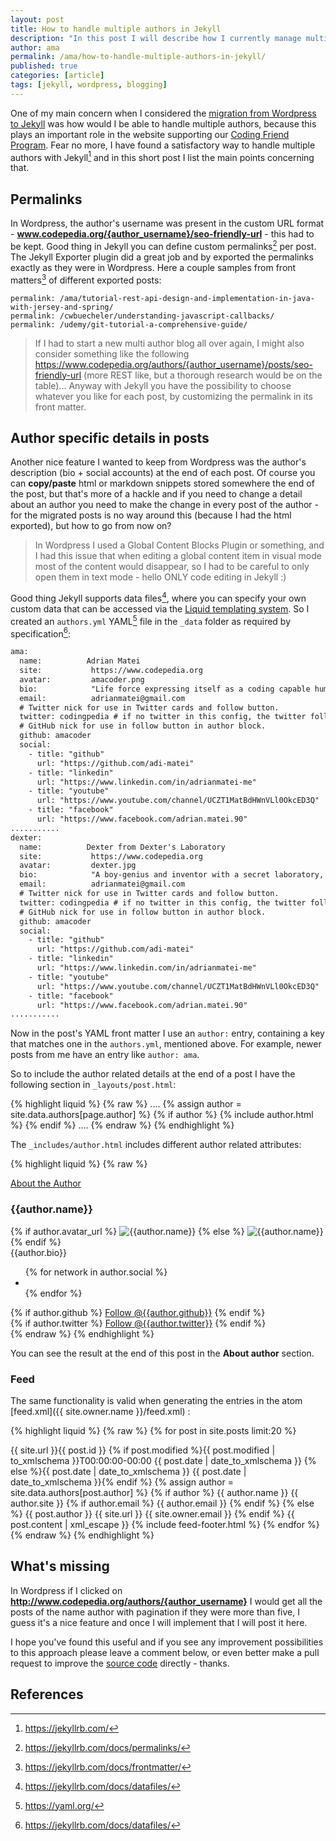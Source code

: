 ```yaml
---
layout: post
title: How to handle multiple authors in Jekyll
description: "In this post I will describe how I currently manage multiple authors in Jekyll"
author: ama
permalink: /ama/how-to-handle-multiple-authors-in-jekyll/
published: true
categories: [article]
tags: [jekyll, wordpress, blogging]
---
```


One of my main concern when I considered the [migration from Wordpress to Jekyll](//www.codepedia.org/ama/how-to-migrate-programming-blog-from-wordpress-to-jekyll/) was how would I be able to handle multiple authors, because this plays an important role in the website supporting our [Coding Friend Program](//www.codepedia.org/friends/). Fear no more, I have found a satisfactory way to handle multiple authors with Jekyll[^1] and in this short post I list the main points concerning that.

[^1]: <https://jekyllrb.com/>

<!--more-->

## Permalinks

In Wordpress, the author's username was present in the custom URL format -  __www.codepedia.org/{author_username}/seo-friendly-url__ - this had to be kept. Good thing in Jekyll you can define custom permalinks[^2] per post. The Jekyll Exporter plugin did a great job and by exported the permalinks exactly as they were in Wordpress. Here a couple samples from front matters[^3] of different exported posts:

```
permalink: /ama/tutorial-rest-api-design-and-implementation-in-java-with-jersey-and-spring/
permalink: /cwbuecheler/understanding-javascript-callbacks/
permalink: /udemy/git-tutorial-a-comprehensive-guide/
```
[^2]:<https://jekyllrb.com/docs/permalinks/>
[^3]:<https://jekyllrb.com/docs/frontmatter/>

> If I had to start a new multi author blog all over again, I might also consider something like the following https://www.codepedia.org/authors/{author_username}/posts/seo-friendly-url (more REST like, but a thorough research would be on the table)... Anyway with Jekyll you have the possibility to choose whatever you like for each post, by customizing the permalink in its front matter.

## Author specific details in posts

Another nice feature I wanted to keep from Wordpress was the author's description (bio + social accounts) at the end of each post. Of course you can __copy/paste__ html or markdown snippets stored somewhere the end of the post, but that's more of a hackle and if you need to change a detail about an author you need to make the change in every post of the author - for the migrated posts is no way around this (because I had the html exported), but how to go from now on?

> In Wordpress I used a Global Content Blocks Plugin or something, and I had this issue that when editing a global content item in visual mode most of the content would disappear, so I had to be careful to only open them in text mode - hello ONLY code editing in Jekyll :)

Good thing Jekyll supports data files[^4], where you can specify your own custom data that can be accessed via the [Liquid templating system](https://github.com/shopify/liquid/wiki/liquid-for-designers). So I created an `authors.yml` YAML[^5] file in the `_data` folder as required by specification[^4]:

``` html
ama:
  name:          Adrian Matei
  site:           https://www.codepedia.org
  avatar:         amacoder.png
  bio:            "Life force expressing itself as a coding capable human being"
  email:          adrianmatei@gmail.com
  # Twitter nick for use in Twitter cards and follow button.
  twitter: codingpedia # if no twitter in this config, the twitter follow button will be removed
  # GitHub nick for use in follow button in author block.
  github: amacoder
  social:
    - title: "github"
      url: "https://github.com/adi-matei"
    - title: "linkedin"
      url: "https://www.linkedin.com/in/adrianmatei-me"
    - title: "youtube"
      url: "https://www.youtube.com/channel/UCZT1MatBdHWnVLl0OkcED3Q"
    - title: "facebook"
      url: "https://www.facebook.com/adrian.matei.90"
...........
dexter:
  name:          Dexter from Dexter's Laboratory
  site:           https://www.codepedia.org
  avatar:         dexter.jpg
  bio:            "A boy-genius and inventor with a secret laboratory, who constantly battles his sister Dee Dee in an attempt to keep her out of the lab."
  email:          adrianmatei@gmail.com
  # Twitter nick for use in Twitter cards and follow button.
  twitter: codingpedia # if no twitter in this config, the twitter follow button will be removed
  # GitHub nick for use in follow button in author block.
  github: amacoder
  social:
    - title: "github"
      url: "https://github.com/adi-matei"
    - title: "linkedin"
      url: "https://www.linkedin.com/in/adrianmatei-me"
    - title: "youtube"
      url: "https://www.youtube.com/channel/UCZT1MatBdHWnVLl0OkcED3Q"
    - title: "facebook"
      url: "https://www.facebook.com/adrian.matei.90"
...........
```

[^4]: <https://jekyllrb.com/docs/datafiles/>
[^5]: <https://yaml.org/>
[^6]: <https://mademistakes.com/articles/using-jekyll-2016/>

Now in the post's YAML front matter I use an `author:` entry, containing a key that matches one in the `authors.yml`, mentioned above. For example, newer posts from me have an entry like `author: ama`.

So to include the author related details at the end of a post I have the following section in `_layouts/post.html`:

{% highlight liquid %}
{% raw %}
....
{% assign author = site.data.authors[page.author] %}
{% if author %}
{% include author.html %}
{% endif %}
....
{% endraw %}
{% endhighlight %}

The `_includes/author.html` includes different author related attributes:

{% highlight liquid %}
{% raw %}
<div class="read-more">
  <div class="read-more-header">
    <a href="{{ author.site }}" class="read-more-btn">About the Author</a>
  </div><!-- /.read-more-header -->
  <div class="read-more-content author-info">
    <h3>{{author.name}}</h3>
    <div class="author-container">
      {% if author.avatar_url %}
        <img class="author-img" src="{{author.avatar_url}}" alt="{{author.name}}" />
      {% else %}
        <img class="author-img" src="{{site.url}}/{{author.avatar}}" alt="{{author.name}}" />
      {% endif %}
      <div class="author-bio">{{author.bio}}</div>
    </div>
    <div class="author-share">
      <ul class="list-inline social-buttons">
        {% for network in author.social %}
          <li><a href="{{ network.url }}" target="_blank"><i class="fa fa-{{ network.title }} fa-fw"></i></a></li>
        {% endfor %}
      </ul>
      {% if author.github %}
        <a aria-label="Follow @{{author.github}} on GitHub" data-style="mega" href="https://github.com/{{author.github}}" class="github-button">Follow @{{author.github}}</a>
      {% endif %}
      <br>
      {% if author.twitter %}
        <a href="https://twitter.com/{{author.twitter}}" class="twitter-follow-button" data-show-count="false" data-size="large">Follow @{{author.twitter}}</a>
      {% endif %}
    </div>
  </div>
  {% endraw %}
  {% endhighlight %}

You can see the result at the end of this post in the **About author** section.

### Feed

The same functionality is valid when generating the entries in the atom [feed.xml]({{ site.owner.name }}/feed.xml) :

{% highlight liquid %}
{% raw %}
{% for post in site.posts limit:20 %}
<entry>
  <title type="html"><![CDATA[{{ post.title | cdata_escape }}]]></title>
 <link rel="alternate" type="text/html" href="{% if post.link %}{{ post.link }}{% else %}{{ site.url }}{{ post.url }}{% endif %}" />
  <id>{{ site.url }}{{ post.id }}</id>
  {% if post.modified %}<updated>{{ post.modified | to_xmlschema }}T00:00:00-00:00</updated>
  <published>{{ post.date | date_to_xmlschema }}</published>
  {% else %}<published>{{ post.date | date_to_xmlschema }}</published>
  <updated>{{ post.date | date_to_xmlschema }}</updated>{% endif %}
  {% assign author = site.data.authors[post.author] %}
  {% if author %}
  <author>
    <name>{{ author.name }}</name>
    <uri>{{ author.site }}</uri>
    {% if author.email %}
    <email>{{ author.email }}</email>
    {% endif %}
  </author>
  {% else %}
  <author>
    <name>{{ post.author }}</name>
    <uri>{{ site.url }}</uri>
    <email>{{ site.owner.email }}</email>
  </author>
  {% endif %}
  <content type="html">
    {{ post.content | xml_escape }}
    {% include feed-footer.html %}
  </content>
</entry>
{% endfor %}
{% endraw %}
{% endhighlight %}

## What's missing

In Wordpress if I clicked on __http://www.codepedia.org/authors/{author_username}__ I would get all the posts of the name author with pagination if they were more than five, I guess it's a nice feature and once I will implement that I will post it here.

I hope you've found this useful and if you see any improvement possibilities to this approach please leave a comment below, or even better make a pull request to improve the [source code](https://github.com/CodepediaOrg/codepediaorg.github.io) directly - thanks.

## References
